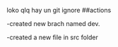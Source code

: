 loko qlq
hay un git ignore
##actions

-created new brach named dev.

-created a new file in src folder
